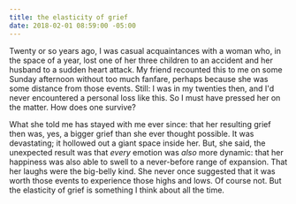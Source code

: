 ```yaml
---
title: the elasticity of grief
date: 2018-02-01 08:59:00 -05:00
---
```


Twenty or so years ago, I was casual acquaintances with a woman who, in the space of a year, lost one of her three children to an accident and her husband to a sudden heart attack. My friend recounted this to me on some Sunday afternoon without too much fanfare, perhaps because she was some distance from those events. Still: I was in my twenties then, and I'd never encountered a personal loss like this. So I must have pressed her on the matter. How does one survive? 

What she told me has stayed with me ever since: that her resulting grief then was, yes, a bigger grief than she ever thought possible. It was devastating; it hollowed out a giant space inside her. But, she said, the unexpected result was that *every* emotion was *also* more dynamic: that her happiness was also able to swell to a never-before range of expansion. That her laughs were the big-belly kind. She never once suggested that it was worth those events to experience those highs and lows. Of course not. But the elasticity of grief is something I think about all the time.